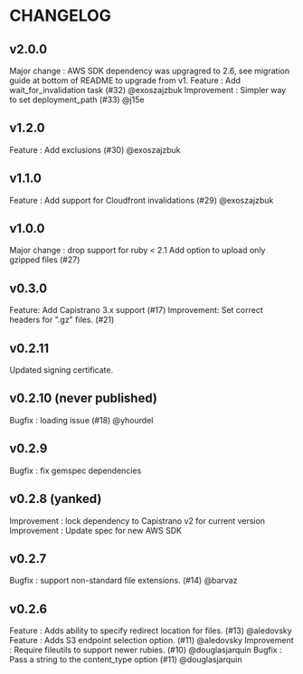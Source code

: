 # CHANGELOG

## v2.0.0

Major change : AWS SDK dependency was upgragred to 2.6, see migration guide at bottom of README to upgrade from v1.
Feature : Add wait_for_invalidation task (#32) @exoszajzbuk
Improvement : Simpler way to set deployment_path (#33) @j15e

## v1.2.0

Feature : Add exclusions (#30) @exoszajzbuk

## v1.1.0

Feature : Add support for Cloudfront invalidations (#29) @exoszajzbuk

## v1.0.0

Major change : drop support for ruby < 2.1 
Add option to upload only gzipped files (#27)

## v0.3.0

Feature:     Add Capistrano 3.x support (#17)
Improvement: Set correct headers for ".gz" files. (#21)

## v0.2.11

Updated signing certificate.

## v0.2.10 (never published)

Bugfix : loading issue (#18) @yhourdel

## v0.2.9

Bugfix : fix gemspec dependencies

## v0.2.8 (yanked)

Improvement : lock dependency to Capistrano v2 for current version
Improvement : Update spec for new AWS SDK

## v0.2.7

Bugfix : support non-standard file extensions. (#14) @barvaz

## v0.2.6

Feature : Adds ability to specify redirect location for files. (#13) @aledovsky
Feature : Adds S3 endpoint selection option. (#11) @aledovsky
Improvement : Require fileutils to support newer rubies. (#10) @douglasjarquin
Bugfix : Pass a string to the content_type option (#11) @douglasjarquin
